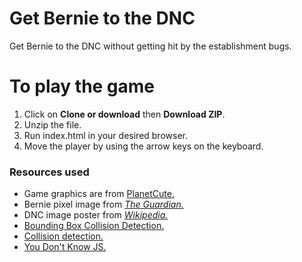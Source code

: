 Get Bernie to the DNC
===============================
Get Bernie to the DNC without getting hit by the establishment bugs.

# To play the game

1. Click on **Clone or download** then **Download ZIP**.
2. Unzip the file.
3. Run index.html in your desired browser. 
4. Move the player by using the arrow keys on the keyboard.


### Resources used
* Game graphics are from [PlanetCute.](http://www.lostgarden.com/2007/05/dancs-miraculously-flexible-game.html?m=1)
* Bernie pixel image from [*The Guardian.*](http://www.theguardian.com/us-news/ng-interactive/2016/mar/25/us-election-2016-delegate-tracker-trump-cruz-kasich-sanders-clinton) 
* DNC image poster from [*Wikipedia.*](https://en.wikipedia.org/wiki/2016_Democratic_National_Convention)
* [Bounding Box Collision Detection.](https://www.youtube.com/watch?v=8b_reDI7iPM)
* [Collision detection.](https://developer.mozilla.org/en-US/docs/Games/Tutorials/2D_Breakout_game_pure_JavaScript/Collision_detection)
* [You Don't Know JS.](https://github.com/getify/You-Dont-Know-JS)
